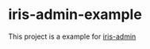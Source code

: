 # iris-admin-example

This project is a example for [iris-admin](https://github.com/snowlyg/iris-admin)

